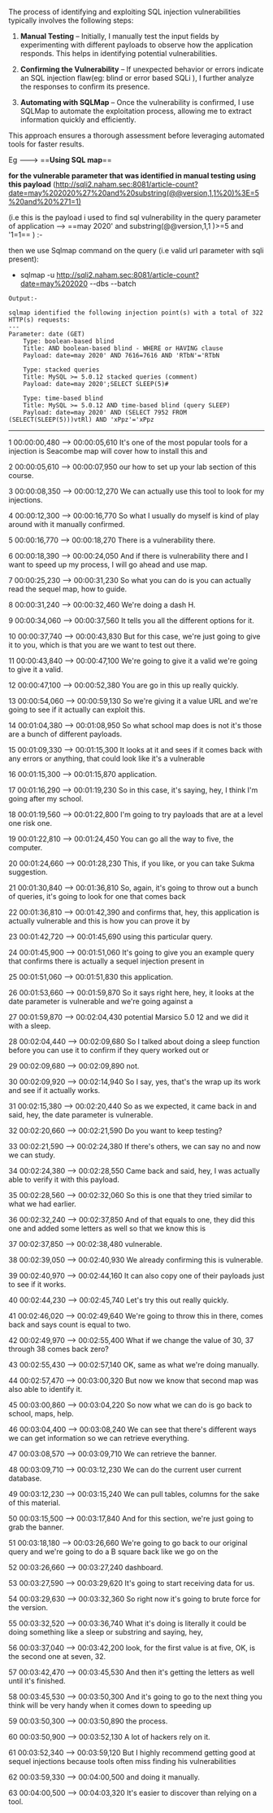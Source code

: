 The process of identifying and exploiting SQL injection vulnerabilities typically involves the following steps:

1. **Manual Testing** – Initially, I manually test the input fields by experimenting with different payloads to observe how the application responds. This helps in identifying potential vulnerabilities.
    
2. **Confirming the Vulnerability** – If unexpected behavior or errors indicate an SQL injection flaw(eg: blind or error based SQLi ), I further analyze the responses to confirm its presence.
    
3. **Automating with SQLMap** – Once the vulnerability is confirmed, I use SQLMap to automate the exploitation process, allowing me to extract information quickly and efficiently.
    

This approach ensures a thorough assessment before leveraging automated tools for faster results.





Eg ---> ==**Using SQL map**== 

**for the vulnerable parameter that was identified in manual testing using this payload** 
(http://sqli2.naham.sec:8081/article-count?date=may%202020%27%20and%20substring(@@version,1,1%20)%3E=5%20and%20%271=1) 

(i.e this is the payload i used to find sql vulnerability in the query parameter of application -->             ==may 2020' and substring(@@version,1,1 )>=5 and '1=1==  ) :-


then we use Sqlmap command on the query (i.e valid url parameter with sqli present):
-  sqlmap -u http://sqli2.naham.sec:8081/article-count?date=may%202020 --dbs --batch

```
Output:-

sqlmap identified the following injection point(s) with a total of 322 HTTP(s) requests:
---
Parameter: date (GET)
    Type: boolean-based blind
    Title: AND boolean-based blind - WHERE or HAVING clause
    Payload: date=may 2020' AND 7616=7616 AND 'RTbN'='RTbN

    Type: stacked queries
    Title: MySQL >= 5.0.12 stacked queries (comment)
    Payload: date=may 2020';SELECT SLEEP(5)#

    Type: time-based blind
    Title: MySQL >= 5.0.12 AND time-based blind (query SLEEP)
    Payload: date=may 2020' AND (SELECT 7952 FROM (SELECT(SLEEP(5)))vtRl) AND 'xPpz'='xPpz

```







----



1
00:00:00,480 --> 00:00:05,610
It's one of the most popular tools for a injection is Seacombe map will cover how to install this and

2
00:00:05,610 --> 00:00:07,950
our how to set up your lab section of this course.

3
00:00:08,350 --> 00:00:12,270
We can actually use this tool to look for my injections.

4
00:00:12,300 --> 00:00:16,770
So what I usually do myself is kind of play around with it manually confirmed.

5
00:00:16,770 --> 00:00:18,270
There is a vulnerability there.

6
00:00:18,390 --> 00:00:24,050
And if there is vulnerability there and I want to speed up my process, I will go ahead and use map.

7
00:00:25,230 --> 00:00:31,230
So what you can do is you can actually read the sequel map, how to guide.

8
00:00:31,240 --> 00:00:32,460
We're doing a dash H.

9
00:00:34,060 --> 00:00:37,560
It tells you all the different options for it.

10
00:00:37,740 --> 00:00:43,830
But for this case, we're just going to give it to you, which is that you are we want to test out there.

11
00:00:43,840 --> 00:00:47,100
We're going to give it a valid we're going to give it a valid.

12
00:00:47,100 --> 00:00:52,380
You are go in this up really quickly.

13
00:00:54,060 --> 00:00:59,130
So we're giving it a value URL and we're going to see if it actually can exploit this.

14
00:01:04,380 --> 00:01:08,950
So what school map does is not it's those are a bunch of different payloads.

15
00:01:09,330 --> 00:01:15,300
It looks at it and sees if it comes back with any errors or anything, that could look like it's a vulnerable

16
00:01:15,300 --> 00:01:15,870
application.

17
00:01:16,290 --> 00:01:19,230
So in this case, it's saying, hey, I think I'm going after my school.

18
00:01:19,560 --> 00:01:22,800
I'm going to try payloads that are at a level one risk one.

19
00:01:22,810 --> 00:01:24,450
You can go all the way to five, the computer.

20
00:01:24,660 --> 00:01:28,230
This, if you like, or you can take Sukma suggestion.

21
00:01:30,840 --> 00:01:36,810
So, again, it's going to throw out a bunch of queries, it's going to look for one that comes back

22
00:01:36,810 --> 00:01:42,390
and confirms that, hey, this application is actually vulnerable and this is how you can prove it by

23
00:01:42,720 --> 00:01:45,690
using this particular query.

24
00:01:45,900 --> 00:01:51,060
It's going to give you an example query that confirms there is actually a sequel injection present in

25
00:01:51,060 --> 00:01:51,830
this application.

26
00:01:53,660 --> 00:01:59,870
So it says right here, hey, it looks at the date parameter is vulnerable and we're going against a

27
00:01:59,870 --> 00:02:04,430
potential Marsico 5.0 12 and we did it with a sleep.

28
00:02:04,440 --> 00:02:09,680
So I talked about doing a sleep function before you can use it to confirm if they query worked out or

29
00:02:09,680 --> 00:02:09,890
not.

30
00:02:09,920 --> 00:02:14,940
So I say, yes, that's the wrap up its work and see if it actually works.

31
00:02:15,380 --> 00:02:20,440
So as we expected, it came back in and said, hey, the date parameter is vulnerable.

32
00:02:20,660 --> 00:02:21,590
Do you want to keep testing?

33
00:02:21,590 --> 00:02:24,380
If there's others, we can say no and now we can study.

34
00:02:24,380 --> 00:02:28,550
Came back and said, hey, I was actually able to verify it with this payload.

35
00:02:28,560 --> 00:02:32,060
So this is one that they tried similar to what we had earlier.

36
00:02:32,240 --> 00:02:37,850
And of that equals to one, they did this one and added some letters as well so that we know this is

37
00:02:37,850 --> 00:02:38,480
vulnerable.

38
00:02:39,050 --> 00:02:40,930
We already confirming this is vulnerable.

39
00:02:40,970 --> 00:02:44,160
It can also copy one of their payloads just to see if it works.

40
00:02:44,230 --> 00:02:45,740
Let's try this out really quickly.

41
00:02:46,020 --> 00:02:49,640
We're going to throw this in there, comes back and says count is equal to two.

42
00:02:49,970 --> 00:02:55,400
What if we change the value of 30, 37 through 38 comes back zero?

43
00:02:55,430 --> 00:02:57,140
OK, same as what we're doing manually.

44
00:02:57,470 --> 00:03:00,320
But now we know that second map was also able to identify it.

45
00:03:00,860 --> 00:03:04,220
So now what we can do is go back to school, maps, help.

46
00:03:04,400 --> 00:03:08,240
We can see that there's different ways we can get information so we can retrieve everything.

47
00:03:08,570 --> 00:03:09,710
We can retrieve the banner.

48
00:03:09,710 --> 00:03:12,230
We can do the current user current database.

49
00:03:12,230 --> 00:03:15,240
We can pull tables, columns for the sake of this material.

50
00:03:15,500 --> 00:03:17,840
And for this section, we're just going to grab the banner.

51
00:03:18,180 --> 00:03:26,660
We're going to go back to our original query and we're going to do a B square back like we go on the

52
00:03:26,660 --> 00:03:27,240
dashboard.

53
00:03:27,590 --> 00:03:29,620
It's going to start receiving data for us.

54
00:03:29,630 --> 00:03:32,360
So right now it's going to brute force for the version.

55
00:03:32,520 --> 00:03:36,740
What it's doing is literally it could be doing something like a sleep or substring and saying, hey,

56
00:03:37,040 --> 00:03:42,200
look, for the first value is at five, OK, is the second one at seven, 32.

57
00:03:42,470 --> 00:03:45,530
And then it's getting the letters as well until it's finished.

58
00:03:45,530 --> 00:03:50,300
And it's going to go to the next thing you think will be very handy when it comes down to speeding up

59
00:03:50,300 --> 00:03:50,890
the process.

60
00:03:50,900 --> 00:03:52,130
A lot of hackers rely on it.

61
00:03:52,340 --> 00:03:59,120
But I highly recommend getting good at sequel injections because tools often miss finding his vulnerabilities

62
00:03:59,330 --> 00:04:00,500
and doing it manually.

63
00:04:00,500 --> 00:04:03,320
It's easier to discover than relying on a tool.